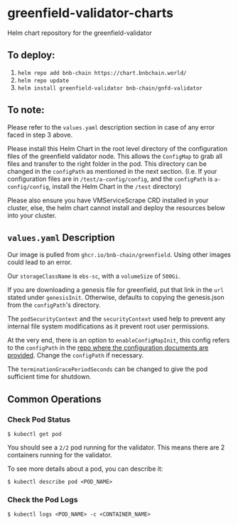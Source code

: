 # greenfield-validator-charts
Helm chart repository for the greenfield-validator

## To deploy:
1. `helm repo add bnb-chain https://chart.bnbchain.world/`
2. `helm repo update`
3. `helm install greenfield-validator bnb-chain/gnfd-validator`

## To note:

Please refer to the `values.yaml` description section in case of any error faced in step 3 above.

Please install this Helm Chart in the root level directory of the configuration files of the greenfield validator node. This allows the `ConfigMap` to grab all files and transfer to the right folder in the pod. This directory can be changed in the `configPath` as mentioned in the next section.
(I.e. If your configuration files are in `/test/a-config/config`, and the `configPath` is `a-config/config`, install the Helm Chart in the `/test` directory)

Please also ensure you have VMServiceScrape CRD installed in your cluster, else, the helm chart cannot install and deploy the resources below into your cluster.

## `values.yaml` Description

Our image is pulled from `ghcr.io/bnb-chain/greenfield`. Using other images could lead to an error.

Our `storageClassName` is `ebs-sc`, with a `volumeSize` of `500Gi`.

If you are downloading a genesis file for greenfield, put that link in the `url` stated under `genesisInit`. Otherwise, defaults to copying the genesis.json from the `configPath`'s directory.

The `podSecurityContext` and the `securityContext` used help to prevent any internal file system modifications as it prevent root user permissions.

At the very end, there is an option to `enableConfigMapInit`, this config refers to the `configPath` in the [repo where the configuration documents are provided](https://github.com/bnb-chain/bnbchain-gitops/tree/main/apps/gnfd-validator-qa). Change the `configPath` if necessary.

The `terminationGracePeriodSeconds` can be changed to give the pod sufficient time for shutdown.

## Common Operations

### Check Pod Status

```
$ kubectl get pod
```

You should see a `2/2` pod running for the validator. This means there are 2 containers running for the validator.

To see more details about a pod, you can describe it:

```
$ kubectl describe pod <POD_NAME> 
```

### Check the Pod Logs 

```
$ kubectl logs <POD_NAME> -c <CONTAINER_NAME>
```

